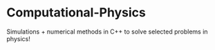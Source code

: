 # Computational-Physics
Simulations + numerical methods in C++ to solve selected problems in physics! 
